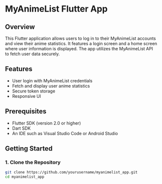 # MyAnimeList Flutter App

## Overview

This Flutter application allows users to log in to their MyAnimeList accounts and view their anime statistics. It features a login screen and a home screen where user information is displayed. The app utilizes the MyAnimeList API to fetch user data securely.

## Features

- User login with MyAnimeList credentials
- Fetch and display user anime statistics
- Secure token storage
- Responsive UI

## Prerequisites

- Flutter SDK (version 2.0 or higher)
- Dart SDK
- An IDE such as Visual Studio Code or Android Studio

## Getting Started

### 1. Clone the Repository

```bash
git clone https://github.com/yourusername/myanimelist_app.git
cd myanimelist_app
